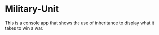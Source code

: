 # Military-Unit
This is a console app that shows the use of inheritance to display what it takes to win a war. 
